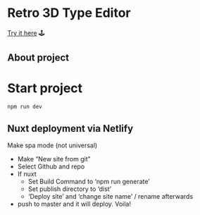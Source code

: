 # Retro 3D Type Editor
[Try it here](https://3dtype-editor.netlify.app/) 🕹

## About project

# Start project
```
npm run dev
```

## Nuxt deployment via Netlify
Make spa mode (not universal)

* Make “New site from git”
* Select Github and repo
* If nuxt
    * Set Build Command to ‘npm run generate’
    * Set publish directory to ‘dist’
    * ‘Deploy site’ and ‘change site name’ / rename afterwards
* push to master and it will deploy. Voila!
